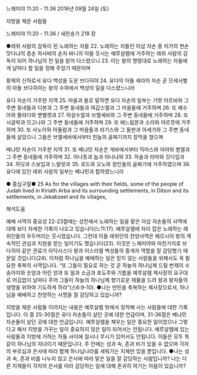 느헤미야 11:20 - 11:36 
2016년 09월 24일 (토)

지방을 채운 사람들



느헤미야 11:20 - 11:36 / 새찬송가 218 장


●레위 사람의 감독이 된 노래하는 자들
22. 노래하는 자들인 아삽 자손 중 미가의 현손 맛다냐의 증손 하사뱌의 손자 바니의 아들 웃시는 예루살렘에 거주하는 레위 사람의 감독이 되어 하나님의 전 일을 맡아 다스렸으니 
23. 이는 왕의 명령대로 노래하는 자들에게 날마다 할 일을 정해 주었기 때문이며 

황제의 신하로서 유다 백성을 도운 브다히야
24. 유다의 아들 세라의 자손 곧 므세사벨의 아들 브다히야는 왕의 수하에서 백성의 일을 다스렸느니라   

유다 자손이 거주한 지역
25. 마을과 들로 말하면 유다 자손의 일부는 기럇 아르바와 그 주변 동네들과 디본과 그 주변 동네들과 여갑스엘과 그 마을들에 거주하며 
26. 또 예수아와 몰라다와 벧벨렛과 
27. 하살수알과 브엘세바와 그 주변 동네들에 거주하며 
28. 또 시글락과 므고나와 그 주변 동네들에 거주하며 
29. 또 에느림몬과 소라와 야르뭇에 거주하며 
30. 또 사노아와 아둘람과 그 마을들과 라기스와 그 들판과 아세가와 그 주변 동네들에 살았으니 그들은 브엘세바에서부터 힌놈의 골짜기까지 장막을 쳤으며 

베냐민 자손이 거주한 지역
31. 또 베냐민 자손은 게바에서부터 믹마스와 아야와 벧엘과 그 주변 동네들에 거주하며 
32. 아나돗과 놉과 아나냐와 
33. 하솔과 라마와 깃다임과 
34. 하딧과 스보임과 느발랏과 
35. 로드와 오노와 장인들의 골짜기에 거주하였으며 
36. 유다에 있던 레위 사람의 일부는 베냐민과 합하였느니라 

● 중심구절● 25 As for the villages with their fields, some of the people of Judah lived in Kiriath Arba and its surrounding settlements, in Dibon and its settlements, in Jekabzeel and its villages,

해석도움





예배 사역의 중요성
22-23절에는 성전에서 노래하는 일을 맡은 아삽 자손들의 사역에 대해 보다 자세한 기록이 나오고 있습니다(느11:17). 예루살렘에 자리 잡은 노래하는 레위인들의 우두머리는 웃시였습니다. 그런데 이들 레위인의 찬양사역은 페르시아 왕의 계속적인 관심과 지원을 받는 일이기도 했습니다(23). 이것은 느헤미야와 마찬가지로 브다히야 같은 관료가 아닥사스다 왕과 이스라엘 백성들의 중개자 역할을 잘 감당했기 때문일 것입니다(24). 이처럼 하나님을 예배하는 일은 믿지 않는 사람들을 위해서도 꼭 필요한 축복의 사역입니다. “또 그들이 필요로 하는 것 곧 하늘의 하나님께 드릴 번제의 수송아지와 숫양과 어린 양과 또 밀과 소금과 포도주와 기름을 예루살렘 제사장의 요구대로 어김없이 날마다 주어 그들이 하늘의 하나님께 향기로운 제물을 드려 왕과 왕자들의 생명을 위하여 기도하게 하라”(스6:9-10).
●나는 만민을 축복하는 제사장으로서, 하나님을 예배하고 찬양하는 사명을 잘 감당하고 있습니까?

지방을 채운 사람들
이어지는 내용은 예루살렘 밖에서 정착해 사는 사람들에 대한 기록입니다. 이 중 25-30절은 유다 자손들이 살던 곳에 대한 언급이며, 31-36절은 베냐민 자손들이 살던 곳에 대한 언급입니다. 예루살렘을 채우는 일은 중요한 일이었으나 그렇다고 해서 지방을 가꾸는 일이 중요하지 않은 일이 되어서는 안됩니다. 예루살렘에 있는 사람들과 지방에 거하는 자들 사이에 질시나 무시가 있어서도 안됩니다. 이들은 모두 똑같이 하나님의 자녀이기 때문입니다. 주 안에는 성과 속, 존과 비가 있을 수 없으며 각자의 부르심과 은사에 따라 함께 하나님나라를 세워가는 지체만 있을 뿐입니다.
●나는 성과 속, 존과 비를 나누지 않고 은사에 따라 맡은 일을 잘 감당하는 사람입니까? 나는 다른 지체들이 각자의 은사를 따라 감당하는 일에 대해 존귀히 여기는 마음이 있습니까?